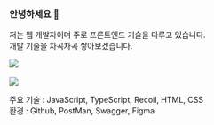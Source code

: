 ### 안녕하세요 👋
저는 웹 개발자이며 주로 프론트엔드 기술을 다루고 있습니다.<br>
개발 기술을 차곡차곡 쌓아보겠습니다.

<img src="https://github-readme-stats.vercel.app/api/top-langs/?username=wjyeop&layout=compact"><br><br>
<img src="https://github-readme-stats.vercel.app/api?username=wjyeop&show_icons=true">

주요 기술 : JavaScript, TypeScript, Recoil, HTML, CSS<br>
환경 : Github, PostMan, Swagger, Figma
